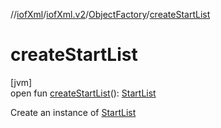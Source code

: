 //[iofXml](../../../index.md)/[iofXml.v2](../index.md)/[ObjectFactory](index.md)/[createStartList](create-start-list.md)

# createStartList

[jvm]\
open fun [createStartList](create-start-list.md)(): [StartList](../-start-list/index.md)

Create an instance of [StartList](../-start-list/index.md)
